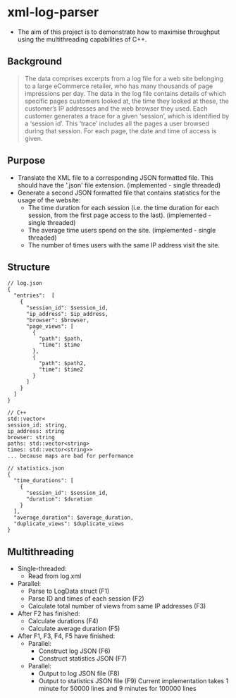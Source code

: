 # xml-log-parser

* The aim of this project is to demonstrate how to maximise throughput using the multithreading capabilities of C++.

## Background
> The data comprises excerpts from a log file for a web site belonging to a large eCommerce retailer, who has many thousands of page impressions per day.
> The data in the log file contains details of which specific pages customers looked at, the time they looked at these, the customer’s IP addresses and the web browser they used. Each customer generates a trace for a given ‘session’, which is identified by a ‘session id’. This ‘trace’ includes all the pages a user browsed during that session. For each page, the date and time of access is given.

## Purpose
* Translate the XML file to a corresponding JSON formatted file. This should have the '.json' file extension. (implemented - single threaded)
* Generate a second JSON formatted file that contains statistics for the usage of the website:
  * The time duration for each session (i.e. the time duration for each session, from the first page access to the last). (implemented - single threaded)
  * The average time users spend on the site. (implemented - single threaded)
  * The number of times users with the same IP address visit the site.

## Structure
```
// log.json
{
  "entries":  [
    {
      "session_id": $session_id,
      "ip_address": $ip_address,
      "browser": $browser,
      "page_views": [
        {
          "path": $path,
          "time": $time
        },
        {
          "path": $path2,
          "time": $time2
        }
      ]
    }
  ]
}

// C++
std::vector<
session_id: string,
ip_address: string
browser: string
paths: std::vector<string>
times: std::vector<string>>
... because maps are bad for performance

// statistics.json
{
  "time_durations": [
    {
      "session_id": $session_id,
      "duration": $duration
    }
  ],
  "average_duration": $average_duration,
  "duplicate_views": $duplicate_views
}
```

## Multithreading
* Single-threaded:
  * Read from log.xml
* Parallel:
  * Parse to LogData struct (F1)
  * Parse ID and times of each session (F2)
  * Calculate total number of views from same IP addresses (F3)
* After F2 has finished:
  * Calculate durations (F4)
  * Calculate average duration (F5)
* After F1, F3, F4, F5 have finished:
  * Parallel:
    * Construct log JSON (F6)
    * Construct statistics JSON (F7)
  * Parallel: 
    * Output to log JSON file (F8)
    * Output to statistics JSON file (F9)
Current implementation takes 1 minute for 50000 lines and 9 minutes for 100000 lines
